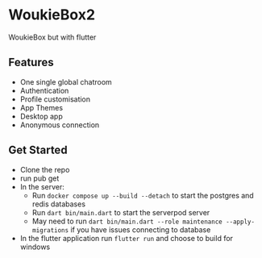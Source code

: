 # WoukieBox2
WoukieBox but with flutter

## Features
- One single global chatroom
- Authentication
- Profile customisation
- App Themes
- Desktop app
- Anonymous connection

## Get Started
- Clone the repo
- run pub get
- In the server:
  - Run `docker compose up --build --detach` to start the postgres and redis databases
  - Run `dart bin/main.dart` to start the serverpod server
  - May need to run `dart bin/main.dart --role maintenance --apply-migrations` if you have issues connecting to database
- In the flutter application run `flutter run` and choose to build for windows

